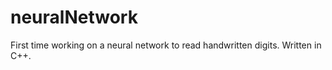 # neuralNetwork

First time working on a neural network to read handwritten digits. Written in C++.
